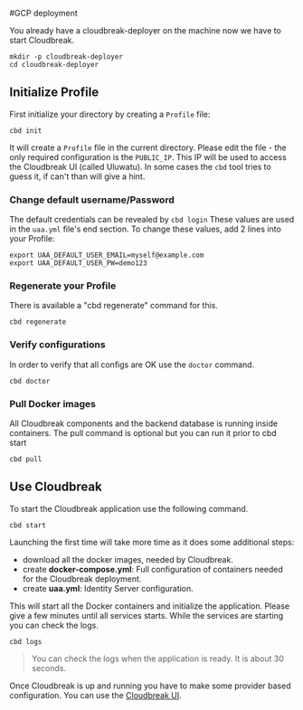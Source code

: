 #GCP deployment

You already have a cloudbreak-deployer on the machine now we have to start Cloudbreak.

```
mkdir -p cloudbreak-deployer
cd cloudbreak-deployer
```

## Initialize Profile

First initialize your directory by creating a `Profile` file:

```
cbd init
```

It will create a `Profile` file in the current directory. Please edit the file - the only required
configuration is the `PUBLIC_IP`. This IP will be used to access the Cloudbreak UI
(called Uluwatu). In some cases the `cbd` tool tries to guess it, if can't than will give a hint.

### Change default username/Password

The default credentials can be revealed by `cbd login` These values are used in the `uaa.yml` file's end section. To change these values, add 2 lines into your Profile:

```
export UAA_DEFAULT_USER_EMAIL=myself@example.com
export UAA_DEFAULT_USER_PW=demo123
```

### Regenerate your Profile

There is available a "cbd regenerate" command for this.

```
cbd regenerate
```

### Verify configurations

In order to verify that all configs are OK use the `doctor` command.

```
cbd doctor
```

### Pull Docker images

All Cloudbreak components and the backend database is running inside containers. The pull command is optional but you can run it prior to cbd start

```
cbd pull
```

## Use Cloudbreak

To start the Cloudbreak application use the following command.

```
cbd start
```

Launching the first time will take more time as it does some additional steps:

- download all the docker images, needed by Cloudbreak.
- create **docker-compose.yml**: Full configuration of containers needed for the Cloudbreak deployment.
- create **uaa.yml**: Identity Server configuration.

This will start all the Docker containers and initialize the application. Please give a few minutes until all services starts. While the services are starting you can check the logs.

```
cbd logs
```
>You can check the logs when the application is ready. It is about 30 seconds.

Once Cloudbreak is up and running you have to make some provider based configuration. You can use the [Cloudbreak UI]().
